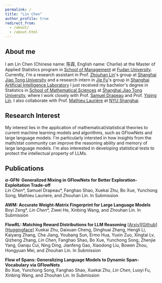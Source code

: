 ```yaml
---
permalink: /
title: "Lin Chen"
author_profile: true
redirect_from: 
  - /about/
  - /about.html
---
```


<script>
MathJax = {
  tex: {
    inlineMath: [['$', '$'], ['\\(', '\\)']]
  }
};
</script>
<script src="https://cdn.jsdelivr.net/npm/mathjax@3/es5/tex-chtml.js" async></script>


## About me

I am Lin Chen (Chinese name: 陈霖, English name: Charlie) at the Master of Applied Statistics program in [School of Management](https://www.fdsm.fudan.edu.cn/en/) at [Fudan University](https://www.fudan.edu.cn/en/). Currently, I'm a research assistant in Prof. [Zhouhan Lin](https://hantek.github.io/)'s group at [Shanghai Jiao Tong University](https://en.sjtu.edu.cn/) and a research intern in [Jie Fu](https://bigaidream.github.io/)'s group in [Shanghai Artificial Intelligence Laboratory](https://www.shlab.org.cn/) I just received my bachelor's degree in Statistics in [School of Mathematical Sciences](https://www.math.sjtu.edu.cn/Default/index) at [Shanghai Jiao Tong University](https://en.sjtu.edu.cn/), where I work closely with Prof. [Samuel Drapeau](https://www.samuel-drapeau.info/) and Prof. [Yiqing Lin](https://www.math.sjtu.edu.cn/Default/teachershow/tags/MDAwMDAwMDAwMLKIdpc). I also collaborate with Prof. [Mathieu Laurière](https://mlauriere.github.io/) at [NYU Shanghai](https://shanghai.nyu.edu/). 



## Research Interest

My interest lies in the application of mathematical/statistical theories to current machine learning models and algorithms, such as GFlowNets and large language models. I'm particularly intersted in how insights from the math/stat community can improve the reasoning ability and memory of large language models. I'm also interested in developing statistical tests to protect the intellectual property of LLMs. 

## Publications

**$\alpha$-GFN: Generalized Mixing in GFlowNets for Better Exploration-Exploitation Trade-off**  
*Lin Chen*\*, Samuel Drapeau\*, Fanghao Shao, Xuekai Zhu, Bo Xue, Yunchong Song, Mathieu Lauriere, and Zhouhan Lin.
In Submission

**AWM: Accurate Weight-Matrix Fingerprint for Large Language Models**
Boyi Zeng\*, *Lin Chen*\*, Ziwei He, Xinbing Wang, and Zhouhan Lin.
In Submission

**FlowRL: Matching Reward Distributions for LLM Reasoning** [[Arxiv](https://arxiv.org/abs/2509.15207)][[Github](https://github.com/Xuekai-Zhu/FlowRL)][[Huggingface](https://huggingface.co/papers/2509.15207)]
Xuekai Zhu, Daixuan Cheng, Dinghuai Zhang, Hengli Li, Kaiyang Zhang, Che Jiang, Youbang Sun, Ermo Hua, Yuxin Zuo, Xingtai Lv, Qizheng Zhang, *Lin Chen*, Fanghao Shao, Bo Xue, Yunchong Song, Zhenjie Yang, Ganqu Cui, Ning Ding, Jianfeng Gao, Xiaodong Liu, Bowen Zhou, Hongyuan Mei, and Zhouhan Lin. 
In Submission

**Flow of Spans: Generalizing Language Models to Dynamic Span-Vocabulary via GFlowNets**  
Bo Xue, Yunchong Song, Fanghao Shao, Xuekai Zhu, *Lin Chen*, Luoyi Fu, Xinbing Wang, and Zhouhan Lin.
In Submission





